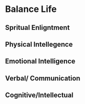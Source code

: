 # Balance Life

## Spritual Enligntment
## Physical Intellegence
## Emotional Intelligence
## Verbal/ Communication
## Cognitive/Intellectual
